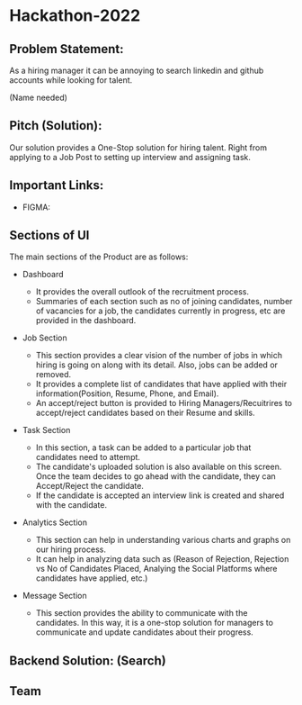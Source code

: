 # Hackathon-2022

## Problem Statement:
As a hiring manager it can be annoying to search linkedin and github accounts while looking for talent.

(Name needed)
## Pitch (Solution): 
Our solution provides a One-Stop solution for hiring talent. Right from applying to a Job Post to setting up interview and assigning task. 

## Important Links:

- FIGMA: 

## Sections of UI
The main sections of the Product are as follows:
- Dashboard
    - It provides the overall outlook of the recruitment process.
    - Summaries of each section such as no of joining candidates, number of vacancies for a job, the candidates currently in progress, etc are provided in the dashboard.
    
- Job Section
    - This section provides a clear vision of the number of jobs in which hiring is going on along with its detail. Also, jobs can be added or removed.
    - It provides a complete list of candidates that have applied with their information(Position, Resume, Phone, and Email).
    - An accept/reject button is provided to Hiring Managers/Recuitrires to accept/reject candidates based on their Resume and skills.

- Task Section
    - In this section, a task can be added to a particular job that candidates need to attempt.
    - The candidate's uploaded solution is also available on this screen. Once the team decides to go ahead with the candidate, they can Accept/Reject the candidate. 
    - If the candidate is accepted an interview link is created and shared with the candidate.

- Analytics Section
    - This section can help in understanding various charts and graphs on our hiring process.
    - It can help in analyzing data such as (Reason of Rejection, Rejection vs No of Candidates Placed, Analying the Social Platforms where candidates have applied, etc.)

- Message Section
    - This section provides the ability to communicate with the candidates. In this way, it is a one-stop solution for managers to communicate and update candidates about their progress.

## Backend Solution: (Search)

## Team


##
